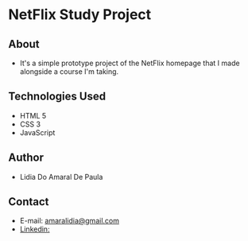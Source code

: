 # NetFlix Study Project

## About
- It's a simple prototype project of the NetFlix homepage that I made alongside a course I'm taking.

## Technologies Used
- HTML 5
- CSS 3
- JavaScript

## Author
- Lidia Do Amaral De Paula

## Contact
- E-mail: amaralidia@gmail.com
- [Linkedin:](www.linkedin.com/in/lídia-amaral-paula)

